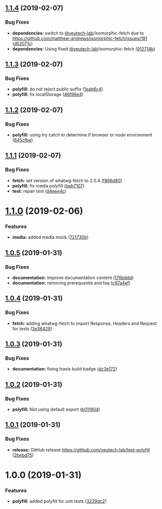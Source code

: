 ## [1.1.4](https://github.com/yeutech-lab/test-polyfill/compare/v1.1.3...v1.1.4) (2019-02-07)


### Bug Fixes

* **dependencies:** switch to [@yeutech-lab](https://github.com/yeutech-lab)/isomorphic-fetch due to https://github.com/matthew-andrews/isomorphic-fetch/issues/181 ([d52071c](https://github.com/yeutech-lab/test-polyfill/commit/d52071c))
* **dependencies:** Using fixed [@yeutech-lab](https://github.com/yeutech-lab)/isomorphic-fetch ([912714b](https://github.com/yeutech-lab/test-polyfill/commit/912714b))

## [1.1.3](https://github.com/yeutech-lab/test-polyfill/compare/v1.1.2...v1.1.3) (2019-02-07)


### Bug Fixes

* **polyfill:** do not reject public suffix ([1eab6c4](https://github.com/yeutech-lab/test-polyfill/commit/1eab6c4))
* **polyfill:** fix localStorage ([46f98e4](https://github.com/yeutech-lab/test-polyfill/commit/46f98e4))

## [1.1.2](https://github.com/yeutech-lab/test-polyfill/compare/v1.1.1...v1.1.2) (2019-02-07)


### Bug Fixes

* **polyfill:** using try catch to determine if browser or node environment ([645cfbe](https://github.com/yeutech-lab/test-polyfill/commit/645cfbe))

## [1.1.1](https://github.com/yeutech-lab/test-polyfill/compare/v1.1.0...v1.1.1) (2019-02-07)


### Bug Fixes

* **fetch:** set version of whatwg-fetch to 2.0.4 ([f866d80](https://github.com/yeutech-lab/test-polyfill/commit/f866d80))
* **polyfill:** fix media polyfill ([beb7107](https://github.com/yeutech-lab/test-polyfill/commit/beb7107))
* **test:** repair test ([d4eee4c](https://github.com/yeutech-lab/test-polyfill/commit/d4eee4c))

# [1.1.0](https://github.com/yeutech-lab/test-polyfill/compare/v1.0.5...v1.1.0) (2019-02-06)


### Features

* **media:** added media mock ([721730b](https://github.com/yeutech-lab/test-polyfill/commit/721730b))

## [1.0.5](https://github.com/yeutech-lab/test-polyfill/compare/v1.0.4...v1.0.5) (2019-01-31)


### Bug Fixes

* **documentation:** Improve documentation content ([176bddd](https://github.com/yeutech-lab/test-polyfill/commit/176bddd))
* **documentation:** removing prerequesite and faq ([c97a4ef](https://github.com/yeutech-lab/test-polyfill/commit/c97a4ef))

## [1.0.4](https://github.com/yeutech-lab/test-polyfill/compare/v1.0.3...v1.0.4) (2019-01-31)


### Bug Fixes

* **fetch:** adding whatwg-fetch to import Response, Headers and Request for tests ([3e36429](https://github.com/yeutech-lab/test-polyfill/commit/3e36429))

## [1.0.3](https://github.com/yeutech-lab/test-polyfill/compare/v1.0.2...v1.0.3) (2019-01-31)


### Bug Fixes

* **documentation:** fixing travis build badge ([dc3e172](https://github.com/yeutech-lab/test-polyfill/commit/dc3e172))

## [1.0.2](https://github.com/yeutech-lab/test-polyfill/compare/v1.0.1...v1.0.2) (2019-01-31)


### Bug Fixes

* **polyfill:** Not using default export ([b01190d](https://github.com/yeutech-lab/test-polyfill/commit/b01190d))

## [1.0.1](https://github.com/yeutech-lab/test-polyfill/compare/v1.0.0...v1.0.1) (2019-01-31)


### Bug Fixes

* **release:** GitHub release https://github.com/yeutech-lab/test-polyfill ([2bebd75](https://github.com/yeutech-lab/test-polyfill/commit/2bebd75))

# 1.0.0 (2019-01-31)


### Features

* **polyfill:** added polyfill for unit tests ([3229dc2](https://module.kopaxgroup.com/yeutech/test-polyfill/commit/3229dc2))
